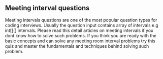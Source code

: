 ## Meeting interval questions

Meeting intervals questions are one of the most popular question types for coding interviews. 
Usually the question input contains array of intervals e.g int[][] intervals.
Please read this detail articles on meeting intervals if you dont know how to solve such problems.
If you think you are ready with the basic concepts and can solve any meeting room interval problems try this quiz and master the fundamentals and techniques behind solving such problem.
